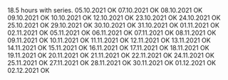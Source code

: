 18.5 hours with series. 05.10.2021 OK
07.10.2021 OK
08.10.2021 OK
09.10.2021 OK
10.10.2021 OK
12.10.2021 OK
23.10.2021 OK
24.10.2021 OK
25.10.2021 OK
29.10.2021 OK
30.10.2021 OK
31.10.2021 OK
01.11.2021 OK
02.11.2021 OK
05.11.2021 OK
06.11.2021 OK
07.11.2021 OK
08.11.2021 OK
09.11.2021 OK
10.11.2021 OK
11.11.2021 OK
12.11.2021 OK
13.11.2021 OK
14.11.2021 OK
15.11.2021 OK
16.11.2021 OK
17.11.2021 OK
18.11.2021 OK
19.11.2021 OK
20.11.2021 OK
21.11.2021 OK
22.11.2021 OK
24.11.2021 OK
25.11.2021 OK
27.11.2021 OK
28.11.2021 OK
30.11.2021 OK
01.12.2021 OK
02.12.2021 OK
